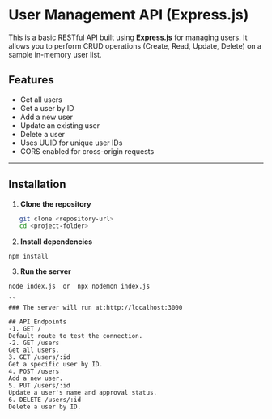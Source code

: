 # User Management API (Express.js)

This is a basic RESTful API built using **Express.js** for managing users. It allows you to perform CRUD operations (Create, Read, Update, Delete) on a sample in-memory user list.

## Features

- Get all users
- Get a user by ID
- Add a new user
- Update an existing user
- Delete a user
- Uses UUID for unique user IDs
- CORS enabled for cross-origin requests

---

## Installation

1. **Clone the repository**

```bash
   git clone <repository-url>
   cd <project-folder>
```
2. **Install dependencies**

```
npm install
```
3. **Run the server**

```
node index.js  or  npx nodemon index.js

``
### The server will run at:http://localhost:3000

## API Endpoints
-1. GET /
Default route to test the connection.
-2. GET /users
Get all users.
3. GET /users/:id
Get a specific user by ID.
4. POST /users
Add a new user.
5. PUT /users/:id
Update a user's name and approval status.
6. DELETE /users/:id
Delete a user by ID.
